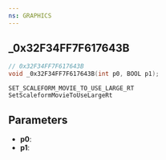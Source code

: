 ```yaml
---
ns: GRAPHICS
---
```

## _0x32F34FF7F617643B

```c
// 0x32F34FF7F617643B
void _0x32F34FF7F617643B(int p0, BOOL p1);
```

```
SET_SCALEFORM_MOVIE_TO_USE_LARGE_RT
SetScaleformMovieToUseLargeRt
```

## Parameters
* **p0**: 
* **p1**: 

